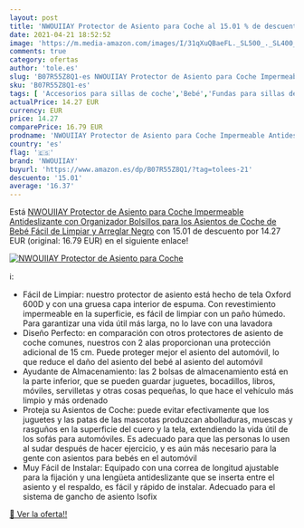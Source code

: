 ```yaml
---
layout: post
title: 'NWOUIIAY Protector de Asiento para Coche al 15.01 % de descuento'
date: 2021-04-21 18:52:52
image: 'https://m.media-amazon.com/images/I/31qXuQBaeFL._SL500_._SL400_.jpg'
comments: true
category: ofertas
author: 'tole.es'
slug: 'B07R55Z8Q1-es NWOUIIAY Protector de Asiento para Coche Impermeable...'
sku: 'B07R55Z8Q1-es'
tags: [ 'Accesorios para sillas de coche','Bebé','Fundas para sillas de coche','Sillas de coche y accesorios','bebé','nwouiiay', ]
actualPrice: 14.27 EUR
currency: EUR
price: 14.27
comparePrice: 16.79 EUR
prodname: 'NWOUIIAY Protector de Asiento para Coche Impermeable Antideslizante con Organizador Bolsillos para los Asientos de Coche de Bebé Fácil de Limpiar y Arreglar Negro'
country: 'es'
flag: '🇪🇸'
brand: 'NWOUIIAY'
buyurl: 'https://www.amazon.es/dp/B07R55Z8Q1/?tag=tolees-21'
descuento: '15.01'
average: '16.37'
---
```


Está [NWOUIIAY Protector de Asiento para Coche Impermeable Antideslizante con Organizador Bolsillos para los Asientos de Coche de Bebé Fácil de Limpiar y Arreglar Negro](https://www.amazon.es/dp/B07R55Z8Q1/?tag=tolees-21) con 15.01 de descuento por 14.27 EUR (original: 16.79 EUR) en el siguiente enlace!

[![NWOUIIAY Protector de Asiento para Coche](https://m.media-amazon.com/images/I/31qXuQBaeFL._SL500_._SL400_.jpg)](https://www.amazon.es/dp/B07R55Z8Q1/?tag=tolees-21)

ℹ️:

- Fácil de Limpiar: nuestro protector de asiento está hecho de tela Oxford 600D y con una gruesa capa interior de espuma. Con revestimiento impermeable en la superficie, es fácil de limpiar con un paño húmedo. Para garantizar una vida útil más larga, no lo lave con una lavadora
- Diseño Perfecto: en comparación con otros protectores de asiento de coche comunes, nuestros con 2 alas proporcionan una protección adicional de 15 cm. Puede proteger mejor el asiento del automóvil, lo que reduce el daño del asiento del bebé al asiento del automóvil
- Ayudante de Almacenamiento: las 2 bolsas de almacenamiento está en la parte inferior, que se pueden guardar juguetes, bocadillos, libros, móviles, servilletas y otras cosas pequeñas, lo que hace el vehículo más limpio y más ordenado
- Proteja su Asientos de Coche: puede evitar efectivamente que los juguetes y las patas de las mascotas produzcan abolladuras, muescas y rasguños en la superficie del cuero y la tela, extendiendo la vida útil de los sofás para automóviles. Es adecuado para que las personas lo usen al sudar después de hacer ejercicio, y es aún más necesario para la gente con asientos para bebés en el automóvil
- Muy Fácil de Instalar: Equipado con una correa de longitud ajustable para la fijación y una lengüeta antideslizante que se inserta entre el asiento y el respaldo, es fácil y rápido de instalar. Adecuado para el sistema de gancho de asiento Isofix

[🛒 Ver la oferta!!](https://www.amazon.es/dp/B07R55Z8Q1/?tag=tolees-21)
